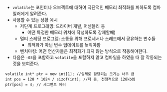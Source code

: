 - `volatile`는 포인터나 오브젝트에 대하여 극단적인 메모리 최적화를 피하도록 컴파일러에게 알려준다.
- 사용할 수 있는 상황 예시
	- 저단계 프로그래밍: 드라이버 개발, 어셈블리 등
		- 어떤 특정한 메모리 위치에 작성하도록 강제할때)
	- 멀티 스레딩 프로그램: 소통을 위해 프로세서나 스레드에서 공유하는 변수들
		- 최적화가 아닌 변수 업데이트를 늦춰야함
	- 벤치마킹: 어떤 연산자들은 최적화가 되지 않는 방식으로 작동해야한다.
- 다음은 `-03`을 포함하고 `volatile`을 포함하지 않고 컴파일을 하였을 때 잘 작동되는 것을 보여준다.
```
volatile int* ptr = new int[1]; //실제로 할당되는 크기는 너무 큼
int pos = 128 * 1024 / sizof(int); //더 큼, 전형적으로 128kb임
ptr[pos] = 4; // 세그먼트 에러
```